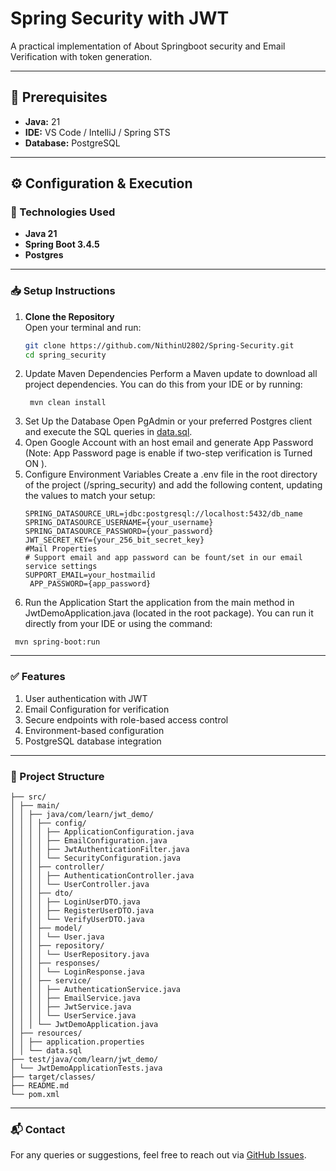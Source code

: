 # Spring Security with JWT  
A practical implementation of About Springboot security and Email Verification with token generation.

---

## 🚀 Prerequisites

- **Java:** 21  
- **IDE:** VS Code / IntelliJ / Spring STS 
- **Database:** PostgreSQL  

---

## ⚙️ Configuration & Execution

### 🔧 Technologies Used

- **Java 21**
- **Spring Boot 3.4.5**
- **Postgres**

---

### 📥 Setup Instructions

1. **Clone the Repository**  
   Open your terminal and run:
   ```bash
   git clone https://github.com/NithinU2802/Spring-Security.git
   cd spring_security
   ```
2. Update Maven Dependencies
   Perform a Maven update to download all project dependencies. You can do this from your IDE or by running:
   ```
    mvn clean install
   ```
3. Set Up the Database
   Open PgAdmin or your preferred Postgres client and execute the SQL queries in [data.sql](https://github.com/NithinU2802/Spring-Security/blob/main/src/main/resources/data.sql).
4. Open Google Account with an host email and generate App Password (Note: App Password page is enable if two-step verification is Turned ON ).
5. Configure Environment Variables
   Create a .env file in the root directory of the project (/spring_security) and add the following content, updating the values to match your setup:
   ```
   SPRING_DATASOURCE_URL=jdbc:postgresql://localhost:5432/db_name
   SPRING_DATASOURCE_USERNAME={your_username}
   SPRING_DATASOURCE_PASSWORD={your_password}
   JWT_SECRET_KEY={your_256_bit_secret_key}
   #Mail Properties
   # Support email and app password can be fount/set in our email service settings
   SUPPORT_EMAIL=your_hostmailid
    APP_PASSWORD={app_password}
   ```
6. Run the Application
   Start the application from the main method in JwtDemoApplication.java (located in the root package). You can run it directly from your IDE or using the command:
  ```
   mvn spring-boot:run
  ```

---

### ✅ Features

1. User authentication with JWT
2. Email Configuration for verification
3. Secure endpoints with role-based access control
4. Environment-based configuration
5. PostgreSQL database integration

---

### 📂 Project Structure

```
├── src/
│ ├── main/
│ │ ├── java/com/learn/jwt_demo/
│ │ │ ├── config/
│ │ │ │ ├── ApplicationConfiguration.java
│ │ │ │ ├── EmailConfiguration.java
│ │ │ │ ├── JwtAuthenticationFilter.java
│ │ │ │ └── SecurityConfiguration.java
│ │ │ ├── controller/
│ │ │ │ ├── AuthenticationController.java
│ │ │ │ └── UserController.java
│ │ │ ├── dto/
│ │ │ │ ├── LoginUserDTO.java
│ │ │ │ ├── RegisterUserDTO.java
│ │ │ │ └── VerifyUserDTO.java
│ │ │ ├── model/
│ │ │ │ └── User.java
│ │ │ ├── repository/
│ │ │ │ └── UserRepository.java
│ │ │ ├── responses/
│ │ │ │ └── LoginResponse.java
│ │ │ ├── service/
│ │ │ │ ├── AuthenticationService.java
│ │ │ │ ├── EmailService.java
│ │ │ │ ├── JwtService.java
│ │ │ │ └── UserService.java
│ │ │ └── JwtDemoApplication.java
│ ├── resources/
│ │ ├── application.properties
│ │ └── data.sql
├── test/java/com/learn/jwt_demo/
│ └── JwtDemoApplicationTests.java
├── target/classes/
├── README.md
└── pom.xml
```

---

### 📬 Contact

For any queries or suggestions, feel free to reach out via [GitHub Issues](https://github.com/NithinU2802/Spring-Security/issues).
